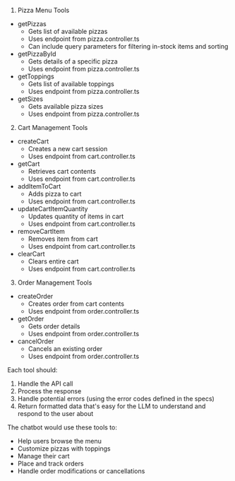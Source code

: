 1. Pizza Menu Tools
- getPizzas
  - Gets list of available pizzas
  - Uses endpoint from pizza.controller.ts
  - Can include query parameters for filtering in-stock items and sorting
- getPizzaById
  - Gets details of a specific pizza
  - Uses endpoint from pizza.controller.ts
- getToppings
  - Gets list of available toppings
  - Uses endpoint from pizza.controller.ts
- getSizes
  - Gets available pizza sizes
  - Uses endpoint from pizza.controller.ts

2. Cart Management Tools
- createCart
  - Creates a new cart session
  - Uses endpoint from cart.controller.ts
- getCart
  - Retrieves cart contents
  - Uses endpoint from cart.controller.ts
- addItemToCart
  - Adds pizza to cart
  - Uses endpoint from cart.controller.ts
- updateCartItemQuantity
  - Updates quantity of items in cart
  - Uses endpoint from cart.controller.ts
- removeCartItem
  - Removes item from cart
  - Uses endpoint from cart.controller.ts
- clearCart
  - Clears entire cart
  - Uses endpoint from cart.controller.ts

3. Order Management Tools
- createOrder
  - Creates order from cart contents
  - Uses endpoint from order.controller.ts
- getOrder
  - Gets order details
  - Uses endpoint from order.controller.ts
- cancelOrder
  - Cancels an existing order
  - Uses endpoint from order.controller.ts

Each tool should:
1. Handle the API call
2. Process the response
3. Handle potential errors (using the error codes defined in the specs)
4. Return formatted data that's easy for the LLM to understand and respond to the user about

The chatbot would use these tools to:
- Help users browse the menu
- Customize pizzas with toppings
- Manage their cart
- Place and track orders
- Handle order modifications or cancellations